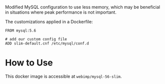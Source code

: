 Modified MySQL configuration to use less memory, which may be beneficial in situations where peak performance is not important.

The customizations applied in a Dockerfile:
```
FROM mysql:5.6

# add our custom config file
ADD slim-default.cnf /etc/mysql/conf.d
```

# How to Use
This docker image is accessible at `webimp/mysql-56-slim`.